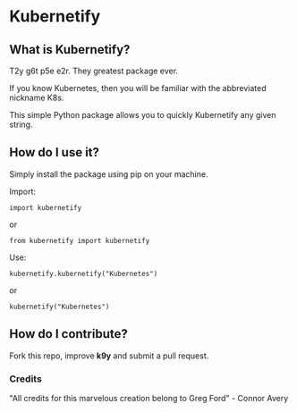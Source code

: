 # Kubernetify

## What is Kubernetify?
T2y g6t p5e e2r.
They greatest package ever.

If you know Kubernetes, then you will be familiar with the abbreviated nickname K8s.

This simple Python package allows you to quickly Kubernetify any given string.

## How do I use it?
Simply install the package using pip on your machine.

Import:

```import kubernetify```

or

```from kubernetify import kubernetify```

Use:

```kubernetify.kubernetify("Kubernetes")```

or

```kubernetify("Kubernetes")```

## How do I contribute?
Fork this repo, improve **k9y** and submit a pull request.

### Credits
"All credits for this marvelous creation belong to Greg Ford" - Connor Avery
